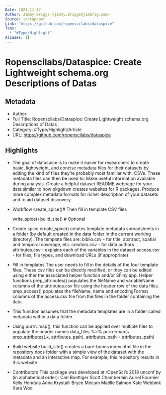 ```yaml
---
Date: 2021-11-17
Author: Jimmy Briggs <jimmy.briggs@jimbrig.com>
Source: instapaper
Link: "https://github.com/ropenscilabs/dataspice"
Tags:
  - "#Type/Highlight"
Aliases: []
---
```


# Ropenscilabs/Dataspice: Create Lightweight schema.org Descriptions of Datas

## Metadata

* Author: 
* Full Title: Ropenscilabs/Dataspice: Create Lightweight schema.org Descriptions of Datas
* Category: #Type/Highlight/Article
* URL: https://github.com/ropenscilabs/dataspice

## Highlights

* The goal of dataspice is to make it easier for researchers to create basic, lightweight, and concise metadata files for their datasets by editing the kind of files they’re probably most familiar with: CSVs. These metadata files can then be used to:
  Make useful information available during analysis.
  Create a helpful dataset README webpage for your data similar to how pkgdown creates websites for R packages.
  Produce more complex metadata formats for richer description of your datasets and to aid dataset discovery.
* Workflow
  create_spice()# Then fill in template CSV files
  
  write_spice()
  build_site() # Optional
* Create spice
  create_spice() creates template metadata spreadsheets in a folder (by default created in the data folder in the current working directory).
  The template files are:
  biblio.csv - for title, abstract, spatial and temporal coverage, etc.
  creators.csv - for data authors
  attributes.csv - explains each of the variables in the dataset
  access.csv - for files, file types, and download URLs (if appropriate)
* Fill in templates
  The user needs to fill in the details of the four template files. These csv files can be directly modified, or they can be edited using either the associated helper function and/or Shiny app.
  Helper functions
  prep_attributes() populates the fileName and variableName columns of the attributes.csv file using the header row of the data files.
  prep_access() populates the fileName, name and encodingFormat columns of the access.csv file from the files in the folder containing the data.
* This function assumes that the metadata templates are in a folder called metadata within a data folder.
* Using purrr::map(), this function can be applied over multiple files to populate the header names
  data_files %>%
  purrr::map(~ prep_attributes(.x, attributes_path),
  attributes_path = attributes_path)
* Build website
  build_site() creates a bare-bones index.html file in the repository docs folder with a simple view of the dataset with the metadata and an interactive map. For example, this repository results in this website
* Contributors
  This package was developed at rOpenSci’s 2018 unconf by (in alphabetical order):
  Carl Boettiger
  Scott Chamberlain
  Auriel Fournier
  Kelly Hondula
  Anna Krystalli
  Bryce Mecum
  Maëlle Salmon
  Kate Webbink
  Kara Woo

